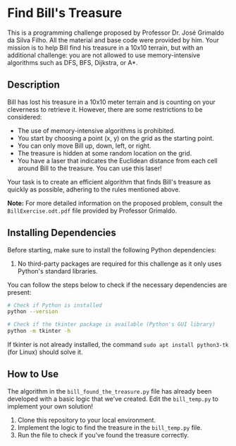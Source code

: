 # Find Bill's Treasure

This is a programming challenge proposed by Professor Dr. José Grimaldo da Silva Filho. All the material and base code were provided by him. Your mission is to help Bill find his treasure in a 10x10 terrain, but with an additional challenge: you are not allowed to use memory-intensive algorithms such as DFS, BFS, Dijkstra, or A*.

## Description

Bill has lost his treasure in a 10x10 meter terrain and is counting on your cleverness to retrieve it. However, there are some restrictions to be considered:
- The use of memory-intensive algorithms is prohibited.
- You start by choosing a point (x, y) on the grid as the starting point.
- You can only move Bill up, down, left, or right.
- The treasure is hidden at some random location on the grid.
- You have a laser that indicates the Euclidean distance from each cell around Bill to the treasure. You can use this laser!

Your task is to create an efficient algorithm that finds Bill's treasure as quickly as possible, adhering to the rules mentioned above.

**Note:** For more detailed information on the proposed problem, consult the `BillExercise.odt.pdf` file provided by Professor Grimaldo.

## Installing Dependencies

Before starting, make sure to install the following Python dependencies:

1. No third-party packages are required for this challenge as it only uses Python's standard libraries.

You can follow the steps below to check if the necessary dependencies are present:

```bash
# Check if Python is installed
python --version

# Check if the tkinter package is available (Python's GUI library)
python -m tkinter -h
```

If tkinter is not already installed, the command `sudo apt install python3-tk` (for Linux) should solve it.

## How to Use

The algorithm in the `bill_found_the_treasure.py` file has already been developed with a basic logic that we've created. Edit the `bill_temp.py` to implement your own solution!

1. Clone this repository to your local environment.
2. Implement the logic to find the treasure in the `bill_temp.py` file.
3. Run the file to check if you've found the treasure correctly.
